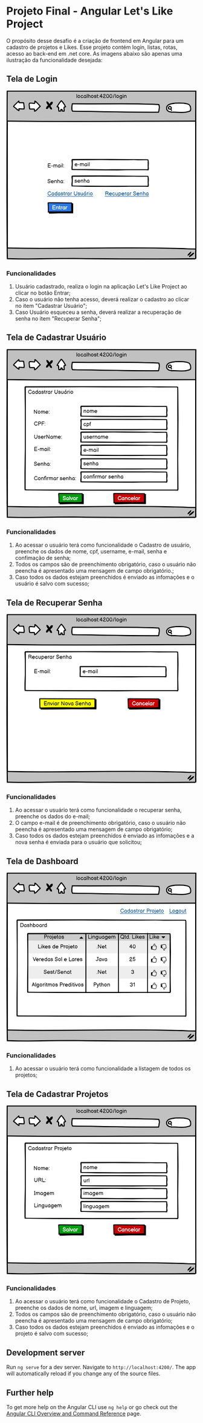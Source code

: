 # Projeto Final - Angular Let's Like Project

O propósito desse desafio é a criação de frontend em Angular para um cadastro de projetos e Likes. Esse projeto contém login, listas, rotas, acesso ao back-end em .net core. As imagens abaixo são apenas uma ilustração da funcionalidade desejada:

## Tela de Login
![Alt Text](.github/images/Login.png)

### Funcionalidades

1. Usuário cadastrado, realiza o login na aplicação Let's Like Project ao clicar no botão Entrar;
2. Caso o usuário não tenha acesso, deverá realizar o cadastro ao clicar no item "Cadastrar Usuário";
3. Caso Usuário esqueceu a senha, deverá realizar a recuperação de senha no item "Recuperar Senha";

## Tela de Cadastrar Usuário
![Alt Text](.github/images/CadastrarUsuario.png)

### Funcionalidades

1. Ao acessar o usuário terá como funcionalidade o Cadastro de usuário, preenche os dados de nome, cpf, username, e-mail, senha e confimação de senha;
2. Todos os campos são de preenchimento obrigatório, caso o usuário não peencha é apresentado uma mensagem de campo obrigatório.;
3. Caso todos os dados estejam preenchidos é enviado as infomações e o usuário é salvo com sucesso;

## Tela de Recuperar Senha
![Alt Text](.github/images/RecuperarSenha.png)

### Funcionalidades

1. Ao acessar o usuário terá como funcionalidade o recuperar senha, preenche os dados do e-mail;
2. O campo e-mail é de preenchimento obrigatório, caso o usuário não peencha é apresentado uma mensagem de campo obrigatório;
3. Caso todos os dados estejam preenchidos é enviado as infomações e a nova senha é enviada para o usuário que solicitou;

## Tela de Dashboard
![Alt Text](.github/images/Dashboard.png)

### Funcionalidades

1. Ao acessar o usuário terá como funcionalidade a listagem de todos os projetos;

## Tela de Cadastrar Projetos
![Alt Text](.github/images/CadastrarProjeto.png)

### Funcionalidades

1. Ao acessar o usuário terá como funcionalidade o Cadastro de Projeto, preenche os dados de nome, url, imagem e linguagem;
2. Todos os campos são de preenchimento obrigatório, caso o usuário não peencha é apresentado uma mensagem de campo obrigatório;
3. Caso todos os dados estejam preenchidos é enviado as infomações e o projeto é salvo com sucesso;

## Development server

Run `ng serve` for a dev server. Navigate to `http://localhost:4200/`. The app will automatically reload if you change any of the source files.

## Further help

To get more help on the Angular CLI use `ng help` or go check out the [Angular CLI Overview and Command Reference](https://angular.io/cli) page.
